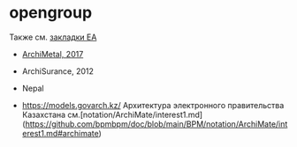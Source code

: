 # opengroup
Также см. [закладки EA](https://github.com/bpmbpm/doc?tab=readme-ov-file#%D0%BF%D1%80%D0%B8%D0%BC%D0%B5%D1%80%D1%8B-ea)
- [ArchiMetal, 2017](https://www.uio.no/studier/emner/matnat/ifi/INF5120/v18/Resources/archimetal-case-study.pdf)  
- ArchiSurance, 2012
  
- Nepal
- https://models.govarch.kz/ Архитектура электронного правительства Казахстана см.[notation/ArchiMate/interest1.md] (https://github.com/bpmbpm/doc/blob/main/BPM/notation/ArchiMate/interest1.md#archimate)
